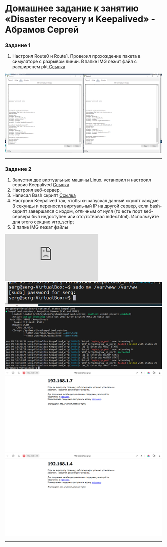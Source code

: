 # Домашнее задание к занятию «Disaster recovery и Keepalived» - Абрамов Сергей




### Задание 1


1. Настроил Route0 и Route1. Проверил прохождение пакета в симуляторе с разрывом линии. В папке IMG лежит файл с расширенем pkt.[Ссылка](https://github.com/smabramov/Disaster-recovery-Keepalived/blob/5b9148aa2d81dd8e56c36d62ecf87c6b843f1a42/img/hsrp_advanced%20(1).pkt)




![cisco](https://github.com/smabramov/Disaster-recovery-Keepalived/blob/5b9148aa2d81dd8e56c36d62ecf87c6b843f1a42/img/cisco.png)


---

### Задание 2


1. Запустил две виртуальные машины Linux, установил и настроил сервис Keepalived [Ссылка](https://github.com/smabramov/Disaster-recovery-Keepalived/blob/5b9148aa2d81dd8e56c36d62ecf87c6b843f1a42/img/keepalived.conf)
2. Настроил веб-сервер.
3. Написал Bash скрипт [Ссылка](https://github.com/smabramov/Disaster-recovery-Keepalived/blob/5b9148aa2d81dd8e56c36d62ecf87c6b843f1a42/img/nginx.sh)
4. Настроил Keepalived так, чтобы он запускал данный скрипт каждые 3 секунды и переносил виртуальный IP на другой сервер, если bash-скрипт завершался с кодом, отличным от нуля (то есть порт веб-сервера был недоступен или отсутствовал index.html). Используйте для этого секцию vrrp_script
5. В папке IMG лежат файлы
 



![nginx.sh](https://github.com/smabramov/Disaster-recovery-Keepalived/blob/5b9148aa2d81dd8e56c36d62ecf87c6b843f1a42/img/nginx.sh)
![index](https://github.com/smabramov/Disaster-recovery-Keepalived/blob/5b9148aa2d81dd8e56c36d62ecf87c6b843f1a42/img/index.png)
![status](https://github.com/smabramov/Disaster-recovery-Keepalived/blob/5b9148aa2d81dd8e56c36d62ecf87c6b843f1a42/img/status.png)
![192.168.1.7](https://github.com/smabramov/Disaster-recovery-Keepalived/blob/5b9148aa2d81dd8e56c36d62ecf87c6b843f1a42/img/192.168.1.7.png)
![192.168.1.4](https://github.com/smabramov/Disaster-recovery-Keepalived/blob/5b9148aa2d81dd8e56c36d62ecf87c6b843f1a42/img/192.168.1.4.png)


---